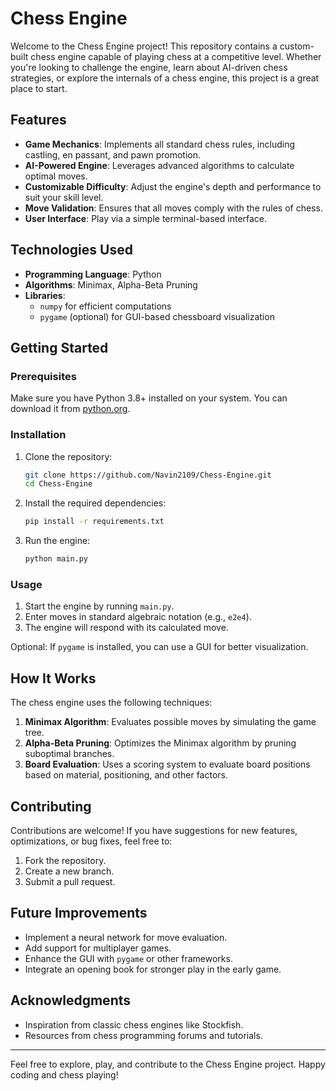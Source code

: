 # Chess Engine

Welcome to the Chess Engine project! This repository contains a custom-built chess engine capable of playing chess at a competitive level. Whether you're looking to challenge the engine, learn about AI-driven chess strategies, or explore the internals of a chess engine, this project is a great place to start.

## Features

- **Game Mechanics**: Implements all standard chess rules, including castling, en passant, and pawn promotion.
- **AI-Powered Engine**: Leverages advanced algorithms to calculate optimal moves.
- **Customizable Difficulty**: Adjust the engine's depth and performance to suit your skill level.
- **Move Validation**: Ensures that all moves comply with the rules of chess.
- **User Interface**: Play via a simple terminal-based interface.

## Technologies Used

- **Programming Language**: Python
- **Algorithms**: Minimax, Alpha-Beta Pruning
- **Libraries**:
  - `numpy` for efficient computations
  - `pygame` (optional) for GUI-based chessboard visualization

## Getting Started

### Prerequisites

Make sure you have Python 3.8+ installed on your system. You can download it from [python.org](https://www.python.org/downloads/).

### Installation

1. Clone the repository:
   ```bash
   git clone https://github.com/Navin2109/Chess-Engine.git
   cd Chess-Engine
   ```

2. Install the required dependencies:
   ```bash
   pip install -r requirements.txt
   ```

3. Run the engine:
   ```bash
   python main.py
   ```

### Usage

1. Start the engine by running `main.py`.
2. Enter moves in standard algebraic notation (e.g., `e2e4`).
3. The engine will respond with its calculated move.

Optional: If `pygame` is installed, you can use a GUI for better visualization.

## How It Works

The chess engine uses the following techniques:

1. **Minimax Algorithm**: Evaluates possible moves by simulating the game tree.
2. **Alpha-Beta Pruning**: Optimizes the Minimax algorithm by pruning suboptimal branches.
3. **Board Evaluation**: Uses a scoring system to evaluate board positions based on material, positioning, and other factors.

## Contributing

Contributions are welcome! If you have suggestions for new features, optimizations, or bug fixes, feel free to:

1. Fork the repository.
2. Create a new branch.
3. Submit a pull request.

## Future Improvements

- Implement a neural network for move evaluation.
- Add support for multiplayer games.
- Enhance the GUI with `pygame` or other frameworks.
- Integrate an opening book for stronger play in the early game.

## Acknowledgments

- Inspiration from classic chess engines like Stockfish.
- Resources from chess programming forums and tutorials.

---

Feel free to explore, play, and contribute to the Chess Engine project. Happy coding and chess playing!

